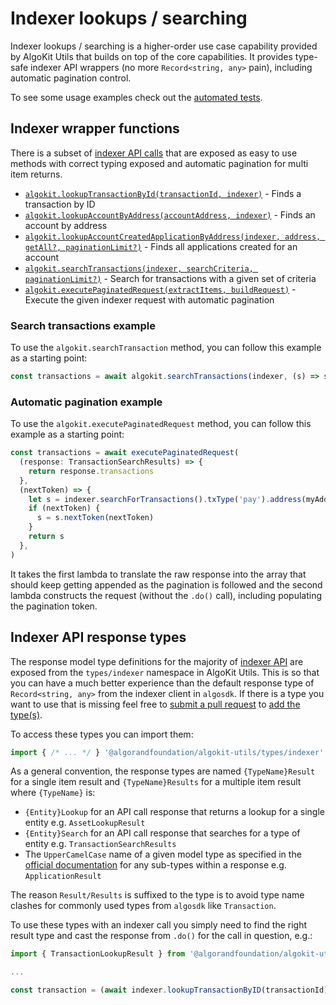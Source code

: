 # Indexer lookups / searching

Indexer lookups / searching is a higher-order use case capability provided by AlgoKit Utils that builds on top of the core capabilities. It provides type-safe indexer API wrappers (no more `Record<string, any>` pain), including automatic pagination control.

To see some usage examples check out the [automated tests](https://github.com/algorandfoundation/algokit-utils-ts/blob/main/src/indexer-lookup.spec.ts).

## Indexer wrapper functions

There is a subset of [indexer API calls](https://developer.algorand.org/docs/rest-apis/indexer) that are exposed as easy to use methods with correct typing exposed and automatic pagination for multi item returns.

- [`algokit.lookupTransactionById(transactionId, indexer)`](../code/modules/index.md#lookuptransactionbyid) - Finds a transaction by ID
- [`algokit.lookupAccountByAddress(accountAddress, indexer)`](../code/modules/index.md#lookupaccountbyaddress) - Finds an account by address
- [`algokit.lookupAccountCreatedApplicationByAddress(indexer, address, getAll?, paginationLimit?)`](../code/modules/index.md#lookupaccountcreatedapplicationbyaddress) - Finds all applications created for an account
- [`algokit.searchTransactions(indexer, searchCriteria, paginationLimit?)`](../code/modules/index.md#searchtransactions) - Search for transactions with a given set of criteria
- [`algokit.executePaginatedRequest(extractItems, buildRequest)`](../code/modules/index.md#executepaginatedrequest) - Execute the given indexer request with automatic pagination

### Search transactions example

To use the `algokit.searchTransaction` method, you can follow this example as a starting point:

```typescript
const transactions = await algokit.searchTransactions(indexer, (s) => s.txType('pay').addressRole('sender').address(myAddress))
```

### Automatic pagination example

To use the `algokit.executePaginatedRequest` method, you can follow this example as a starting point:

```typescript
const transactions = await executePaginatedRequest(
  (response: TransactionSearchResults) => {
    return response.transactions
  },
  (nextToken) => {
    let s = indexer.searchForTransactions().txType('pay').address(myAddress).limit(1000)
    if (nextToken) {
      s = s.nextToken(nextToken)
    }
    return s
  },
)
```

It takes the first lambda to translate the raw response into the array that should keep getting appended as the pagination is followed and the second lambda constructs the request (without the `.do()` call), including populating the pagination token.

## Indexer API response types

The response model type definitions for the majority of [indexer API](https://developer.algorand.org/docs/rest-apis/indexer) are exposed from the `types/indexer` namespace in AlgoKit Utils. This is so that you can have a much better experience than the default response type of `Record<string, any>` from the indexer client in `algosdk`. If there is a type you want to use that is missing feel free to [submit a pull request](https://github.com/algorandfoundation/algokit-utils-ts/pulls) to [add the type(s)](https://github.com/algorandfoundation/algokit-utils-ts/blob/main/src/types/indexer.ts).

To access these types you can import them:

```typescript
import { /* ... */ } '@algorandfoundation/algokit-utils/types/indexer'
```

As a general convention, the response types are named `{TypeName}Result` for a single item result and `{TypeName}Results` for a multiple item result where `{TypeName}` is:

- `{Entity}Lookup` for an API call response that returns a lookup for a single entity e.g. `AssetLookupResult`
- `{Entity}Search` for an API call response that searches for a type of entity e.g. `TransactionSearchResults`
- The `UpperCamelCase` name of a given model type as specified in the [official documentation](https://developer.algorand.org/docs/rest-apis/indexer) for any sub-types within a response e.g. `ApplicationResult`

The reason `Result/Results` is suffixed to the type is to avoid type name clashes for commonly used types from `algosdk` like `Transaction`.

To use these types with an indexer call you simply need to find the right result type and cast the response from `.do()` for the call in question, e.g.:

```typescript
import { TransactionLookupResult } from '@algorandfoundation/algokit-utils/types/indexer'

...

const transaction = (await indexer.lookupTransactionByID(transactionId).do()) as TransactionLookupResult
```
